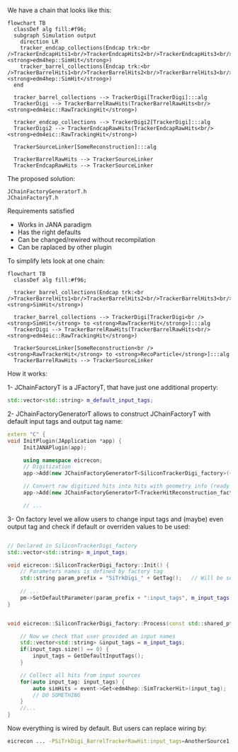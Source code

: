 
We have a chain that looks like this: 

```mermaid
flowchart TB
  classDef alg fill:#f96;
  subgraph Simulation output
    direction LR
    tracker_endcap_collections(Endcap trk:<br />TrackerEndcapHits1<br/>TrackerEndcapHits2<br/>TrackerEndcapHits3<br/><strong>edm4hep::SimHit</strong>)
    tracker_barrel_collections(Endcap trk:<br />TrackerBarrelHits1<br/>TrackerBarrelHits2<br/>TrackerBarrelHits3<br/><strong>edm4hep::SimHit</strong>)
  end
  
  tracker_barrel_collections --> TrackerDigi[TrackerDigi]:::alg
  TrackerDigi --> TrackerBarrelRawHits(TrackerBarrelRawHits<br/><strong>edm4eic::RawTrackingHit</strong>)
    
  tracker_endcap_collections --> TrackerDigi2[TrackerDigi]:::alg
  TrackerDigi2 --> TrackerEndcapRawHits(TrackerEndcapRawHits<br/><strong>edm4eic::RawTrackingHit</strong>)
  
  TrackerSourceLinker[SomeReconstruction]:::alg
  
  TrackerBarrelRawHits --> TrackerSourceLinker
  TrackerEndcapRawHits --> TrackerSourceLinker  
```


The proposed solution: 

```
JChainFactoryGeneratorT.h
JChainFactoryT.h
```

Requirements satisfied

- Works in JANA paradigm
- Has the right defaults
- Can be changed/rewired without recompilation
- Can be raplaced by other plugin


To simplify lets look at one chain: 


```mermaid
flowchart TB
  classDef alg fill:#f96;
  
  tracker_barrel_collections(Endcap trk:<br />TrackerBarrelHits1<br/>TrackerBarrelHits2<br/>TrackerBarrelHits3<br/><strong>SimHit</strong>)
  
  tracker_barrel_collections --> TrackerDigi[TrackerDigi<br /><strong>SimHit</strong> to <strong>RawTrackerHit</strong>]:::alg
  TrackerDigi --> TrackerBarrelRawHits(TrackerBarrelRawHits<br/><strong>edm4eic::RawTrackingHit</strong>)
    
  TrackerSourceLinker[SomeReconstruction<br /><strong>RawTrackerHit</strong> to <strong>RecoParticle</strong>]:::alg  
  TrackerBarrelRawHits --> TrackerSourceLinker
```


How it works: 

1- JChainFactoryT is a JFactoryT, that have just one additional property: 

```c++
std::vector<std::string> m_default_input_tags;
```
  
2- JChainFactoryGeneratorT allows to construct JChainFactoryT with default input tags and output tag name: 

 ```c++
 extern "C" {
 void InitPlugin(JApplication *app) {
      InitJANAPlugin(app);

      using namespace eicrecon;
      // Digitization
      app->Add(new JChainFactoryGeneratorT<SiliconTrackerDigi_factory>({"TrackerBarrelHits1", "TrackerBarrelHits2"},"BarrelTrackerRawHit"));

      // Convert raw digitized hits into hits with geometry info (ready for tracking)
      app->Add(new JChainFactoryGeneratorT<TrackerHitReconstruction_factory>({"BarrelTrackerRawHit"}, "BarrelTrackerHit"));

      // ...
```

3- On factory level we allow users to change input tags and (maybe) even output tag and check if default or overriden values to be used: 

```C++

// Declared in SiliconTrackerDigi_factory
std::vector<std::string> m_input_tags;          

void eicrecon::SiliconTrackerDigi_factory::Init() {
    // Parameters names is defined by factory tag
    std::string param_prefix = "SiTrkDigi_" + GetTag();   // Will be something like SiTrkDigi_BarrelTrackerRawHit
    
    // ...
    pm->SetDefaultParameter(param_prefix + ":input_tags", m_input_tags, "Input data tag names");
}


void eicrecon::SiliconTrackerDigi_factory::Process(const std::shared_ptr<const JEvent> &event) {

    // Now we check that user provided an input names
    std::vector<std::string> &input_tags = m_input_tags;
    if(input_tags.size() == 0) {
        input_tags = GetDefaultInputTags();
    }

    // Collect all hits from input sources
    for(auto input_tag: input_tags) {
        auto simHits = event->Get<edm4hep::SimTrackerHit>(input_tag);
        // DO SOMETHING
    }
    //...
}
```

Now everything is wired by default. But users can replace wiring by: 

```sh
eicrecon ... -PSiTrkDigi_BarrelTrackerRawHit:input_tags=AnotherSource1,AnotherHitSource2 
```
